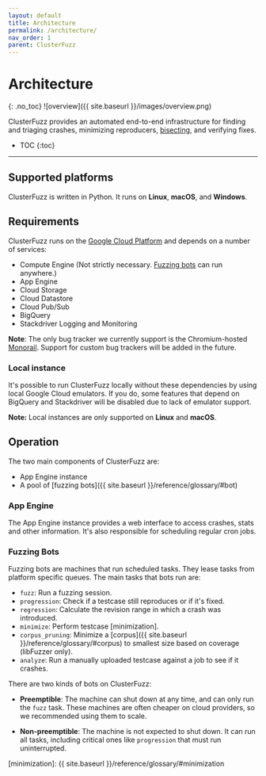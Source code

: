 ```yaml
---
layout: default
title: Architecture
permalink: /architecture/
nav_order: 1
parent: ClusterFuzz
---
```


# Architecture

{: .no_toc} ![overview]({{ site.baseurl }}/images/overview.png)

ClusterFuzz provides an automated end-to-end infrastructure for finding and
triaging crashes, minimizing reproducers, [bisecting], and verifying fixes.

- TOC {:toc}

---

## Supported platforms

ClusterFuzz is written in Python. It runs on **Linux**, **macOS**, and
**Windows**.

## Requirements

ClusterFuzz runs on the [Google Cloud Platform](https://cloud.google.com/) and
depends on a number of services:

- Compute Engine (Not strictly necessary. [Fuzzing bots](#fuzzing-bots) can run
  anywhere.)
- App Engine
- Cloud Storage
- Cloud Datastore
- Cloud Pub/Sub
- BigQuery
- Stackdriver Logging and Monitoring

**Note**: The only bug tracker we currently support is the Chromium-hosted
[Monorail](https://opensource.google.com/projects/monorail). Support for custom
bug trackers will be added in the future.

### Local instance

It's possible to run ClusterFuzz locally without these dependencies by using
local Google Cloud emulators. If you do, some features that depend on BigQuery
and Stackdriver will be disabled due to lack of emulator support.

**Note:** Local instances are only supported on **Linux** and **macOS**.

## Operation

The two main components of ClusterFuzz are:

- App Engine instance
- A pool of [fuzzing bots]({{ site.baseurl }}/reference/glossary/#bot)

### App Engine

The App Engine instance provides a web interface to access crashes, stats and
other information. It's also responsible for scheduling regular cron jobs.

### Fuzzing Bots

Fuzzing bots are machines that run scheduled tasks. They lease tasks from
platform specific queues. The main tasks that bots run are:

- `fuzz`: Run a fuzzing session.
- `progression`: Check if a testcase still reproduces or if it's fixed.
- `regression`: Calculate the revision range in which a crash was introduced.
- `minimize`: Perform testcase [minimization].
- `corpus_pruning`: Minimize a [corpus]({{ site.baseurl
  }}/reference/glossary/#corpus) to smallest size based on coverage (libFuzzer only).
- `analyze`: Run a manually uploaded testcase against a job to see if it
  crashes.

There are two kinds of bots on ClusterFuzz:

- **Preemptible**: The machine can shut down at any time, and can only run the
  `fuzz` task. These machines are often cheaper on cloud providers, so we
  recommended using them to scale.

- **Non-preemptible**: The machine is not expected to shut down. It can run all
  tasks, including critical ones like `progression` that must run uninterrupted.

[bisecting]: https://en.wikipedia.org/wiki/Bisection_(software_engineering)

[minimization]: {{ site.baseurl }}/reference/glossary/#minimization

